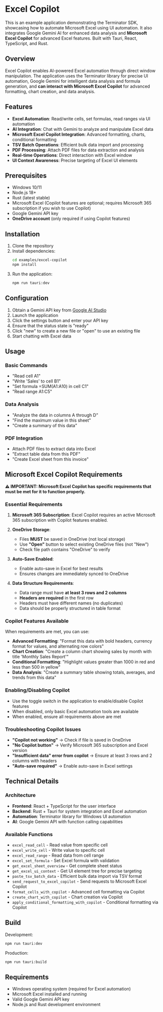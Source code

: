 # Excel Copilot

This is an example application demonstrating the Terminator SDK, showcasing how to automate Microsoft Excel using UI automation. It also integrates Google Gemini AI for enhanced data analysis and **Microsoft Excel Copilot** for advanced Excel features. Built with Tauri, React, TypeScript, and Rust.

## Overview

Excel Copilot enables AI-powered Excel automation through direct window manipulation. The application uses the Terminator library for precise UI automation, Google Gemini for intelligent data analysis and formula generation, and **can interact with Microsoft Excel Copilot** for advanced formatting, chart creation, and data analysis.

## Features

- **Excel Automation**: Read/write cells, set formulas, read ranges via UI automation
- **AI Integration**: Chat with Gemini to analyze and manipulate Excel data
- **Microsoft Excel Copilot Integration**: Advanced formatting, charts, conditional formatting
- **TSV Batch Operations**: Efficient bulk data import and processing
- **PDF Processing**: Attach PDF files for data extraction and analysis
- **Real-time Operations**: Direct interaction with Excel window
- **UI Context Awareness**: Precise targeting of Excel UI elements

## Prerequisites

- Windows 10/11
- Node.js 18+
- Rust (latest stable)
- Microsoft Excel (Copilot features are optional; requires Microsoft 365 subscription if you wish to use Copilot)
- Google Gemini API key
- **OneDrive account** (only required if using Copilot features)

## Installation

1. Clone the repository
2. Install dependencies:
   ```bash
   cd examples/excel-copilot
   npm install
   ```
3. Run the application:
   ```bash
   npm run tauri:dev
   ```

## Configuration

1. Obtain a Gemini API key from [Google AI Studio](https://makersuite.google.com/app/apikey)
2. Launch the application
3. Click the settings button and enter your API key
4. Ensure that the status state is "ready"
5. Click "new" to create a new file or "open" to use an existing file
6. Start chatting with Excel data

## Usage

### Basic Commands
- "Read cell A1"
- "Write 'Sales' to cell B1"
- "Set formula =SUM(A1:A10) in cell C1"
- "Read range A1:C5"

### Data Analysis
- "Analyze the data in columns A through D"
- "Find the maximum value in this sheet"
- "Create a summary of this data"

### PDF Integration
- Attach PDF files to extract data into Excel
- "Extract table data from this PDF"
- "Create Excel sheet from this invoice"

## Microsoft Excel Copilot Requirements

**⚠️ IMPORTANT: Microsoft Excel Copilot has specific requirements that must be met for it to function properly.**

### Essential Requirements

1. **Microsoft 365 Subscription**: Excel Copilot requires an active Microsoft 365 subscription with Copilot features enabled.

2. **OneDrive Storage**: 
   - Files **MUST** be saved in OneDrive (not local storage)
   - Use **"Open"** button to select existing OneDrive files (not "New")
   - Check file path contains "OneDrive" to verify

3. **Auto-Save Enabled**:
   - Enable auto-save in Excel for best results
   - Ensures changes are immediately synced to OneDrive

4. **Data Structure Requirements**:
   - Data range must have **at least 3 rows and 2 columns**
   - **Headers are required** in the first row
   - Headers must have different names (no duplicates)
   - Data should be properly structured in table format

### Copilot Features Available

When requirements are met, you can use:

- **Advanced Formatting**: "Format this data with bold headers, currency format for values, and alternating row colors"
- **Chart Creation**: "Create a column chart showing sales by month with title 'Monthly Sales Report'"
- **Conditional Formatting**: "Highlight values greater than 1000 in red and less than 500 in yellow"
- **Data Analysis**: "Create a summary table showing totals, averages, and trends from this data"

### Enabling/Disabling Copilot

- Use the toggle switch in the application to enable/disable Copilot features
- When disabled, only basic Excel automation tools are available
- When enabled, ensure all requirements above are met

### Troubleshooting Copilot Issues

- **"Copilot not working"** → Check if file is saved in OneDrive
- **"No Copilot button"** → Verify Microsoft 365 subscription and Excel version
- **"Insufficient data" error from copilot** → Ensure at least 3 rows and 2 columns with headers
- **"Auto-save required"** → Enable auto-save in Excel settings

## Technical Details

### Architecture
- **Frontend**: React + TypeScript for the user interface
- **Backend**: Rust + Tauri for system integration and Excel automation
- **Automation**: Terminator library for Windows UI automation
- **AI**: Google Gemini API with function calling capabilities

### Available Functions
- `excel_read_cell` - Read value from specific cell
- `excel_write_cell` - Write value to specific cell
- `excel_read_range` - Read data from cell range
- `excel_set_formula` - Set Excel formula with validation
- `get_excel_sheet_overview` - Get complete sheet status
- `get_excel_ui_context` - Get UI element tree for precise targeting
- `paste_tsv_batch_data` - Efficient bulk data import via TSV format
- `send_request_to_excel_copilot` - Send requests to Microsoft Excel Copilot
- `format_cells_with_copilot` - Advanced cell formatting via Copilot
- `create_chart_with_copilot` - Chart creation via Copilot
- `apply_conditional_formatting_with_copilot` - Conditional formatting via Copilot

## Build

Development:
```bash
npm run tauri:dev
```

Production:
```bash
npm run tauri:build
```

## Requirements

- Windows operating system (required for Excel automation)
- Microsoft Excel installed and running
- Valid Google Gemini API key
- Node.js and Rust development environment

